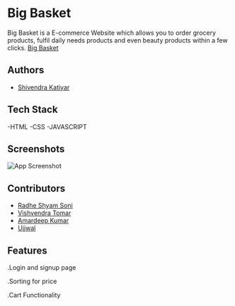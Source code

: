 
# Big Basket

Big Basket is a E-commerce Website which allows you to order grocery products, fulfil daily needs products and even beauty products within a few clicks.
[Big Basket](https://ubiquitous-pony-5893de.netlify.app/)

## Authors


- [Shivendra Katiyar](https://www.github.com/octokatherine)



## Tech Stack

-HTML 
-CSS 
-JAVASCRIPT 


## Screenshots

![App Screenshot](https://i.ibb.co/M55FmLw/Screenshot-1104.png)


## Contributors

- [Radhe Shyam Soni](https://github.com/sradhe545)
- [Vishvendra Tomar](https://www.github.com/octokatherine)
- [Amardeep Kumar]()
- [Ujjwal]()

## Features

.Login and signup page 

.Sorting for price

.Cart Functionality



